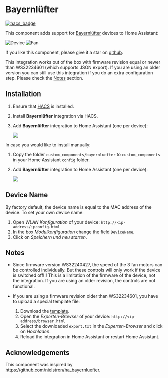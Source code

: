 # Bayernlüfter

[![hacs_badge](https://img.shields.io/badge/HACS-Custom-41BDF5.svg)](https://github.com/hacs/integration)

This component adds support for [Bayernlüfter](https://www.bayernluft.de) devices to Home Assistant:

![Device](./doc/device.png)
![Fan](./doc/fan.png)

If you like this component, please give it a star on [github](https://github.com/mampfes/ha_bayernluefter).

This integration works out of the box with firmware revision equal or newer than WS32234601 (which supports JSON export).
If you are using an older version you can still use this integration if you do an extra configuration step. Please check the [Notes](#notes) section.

## Installation

1. Ensure that [HACS](https://hacs.xyz) is installed.
2. Install **Bayernlüfter** integration via HACS.
3. Add **Bayernlüfter** integration to Home Assistant (one per device):

   [![](https://my.home-assistant.io/badges/config_flow_start.svg)](https://my.home-assistant.io/redirect/config_flow_start?domain=bayernluefter)

In case you would like to install manually:

1. Copy the folder `custom_components/bayernluefter` to `custom_components` in your Home Assistant `config` folder.
2. Add **Bayernlüfter** integration to Home Assistant (one per device):

   [![](https://my.home-assistant.io/badges/config_flow_start.svg)](https://my.home-assistant.io/redirect/config_flow_start?domain=bayernluefter)

## Device Name

By factory default, the device name is equal to the MAC address of the device. To set your own device name:

1. Open _WLAN Konfiguration_ of your device: `http://<ip-address/ipconfig.html`
2. In the box _Modulkonfiguration_ change the field `DeviceName`.
3. Click on _Speichern und neu starten_.

## Notes

- Since firmware version WS32240427, the speed of the 3 fan motors can be controlled individually. But these controls will only work if the device is switched off!!! This is a limitation of the firmware of the device, not the integration. If you are using an older revision, the controls are not functional.

- If you are using a firmware revision older than WS32234601, you have to upload a special template file:

  1. Download the [template](./doc/export.txt).
  2. Open the _Experten-Browser_ of your device: `http://<ip-address/browser.html`
  3. Select the downloaded `export.txt` in the _Experten-Browser_ and click on _Hochladen_.
  4. Reload the integration in Home Assistant or restart Home Assistant.

## Acknowledgements

This component was inspired by <https://github.com/nielstron/ha_bayernluefter>.
